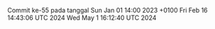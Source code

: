 Commit ke-55 pada tanggal Sun Jan 01 14:00 2023 +0100
Fri Feb 16 14:43:06 UTC 2024
Wed May  1 16:12:40 UTC 2024

